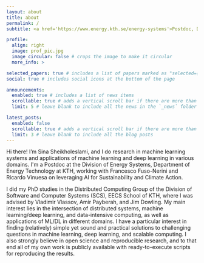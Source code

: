 ```yaml
---
layout: about
title: about
permalink: /
subtitle: <a href='https://www.energy.kth.se/energy-systems'>Postdoc, Division of Energy Systems, KTH Royal Institute of Technology.</a>

profile:
  align: right
  image: prof_pic.jpg
  image_circular: false # crops the image to make it circular
  more_info: >

selected_papers: true # includes a list of papers marked as "selected={true}"
social: true # includes social icons at the bottom of the page

announcements:
  enabled: true # includes a list of news items
  scrollable: true # adds a vertical scroll bar if there are more than 3 news items
  limit: 5 # leave blank to include all the news in the `_news` folder

latest_posts:
  enabled: false
  scrollable: true # adds a vertical scroll bar if there are more than 3 new posts items
  limit: 3 # leave blank to include all the blog posts
---
```

Hi there! I’m Sina Sheikholeslami, and I do research in machine learning systems and applications of machine learning and deep learning in various domains. I'm a Postdoc at the Division of Energy Systems, Department of Energy Technology at KTH, working with Francesco Fuso-Nerini and Ricardo Vinuesa on leveraging AI for Sustainability and Climate Action.

I did my PhD studies in the Distributed Computing Group of the Division of Software and Computer Systems (SCS), EECS School of KTH, where I was advised by Vladimir Vlassov, Amir Payberah, and Jim Dowling. My main interest lies in the intersection of distributed systems, machine learning/deep learning, and data-intensive computing, as well as applications of ML/DL in different domains. I have a particular interest in finding (relatively) simple yet sound and practical solutions to challenging questions in machine learning, deep learning, and scalable computing. I also strongly believe in open science and reproducible research, and to that end all of my own work is publicly available with ready-to-execute scripts for reproducing the results.
